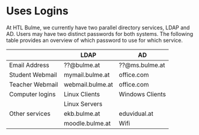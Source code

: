 # Uses Logins

At HTL Bulme, we currently have two parallel directory services, LDAP and AD.
Users may have two distinct passwords for both systems. The following
table provides an overview of which password to use for which service.

|                 | **LDAP**           | **AD**             |
| --------------- | ------------------ | ------------------ |
| Email Address   | ??@bulme.at        | ??@ms.bulme.at     |
| Student Webmail | mymail.bulme.at    | office.com         |
| Teacher Webmail | webmail.bulme.at   | office.com         |
| Computer logins | Linux Clients      | Windows Clients    |
|                 | Linux Servers      |                    |
| Other services  | ekb.bulme.at       | eduvidual.at       |
|                 | moodle.bulme.at    | Wifi               |
